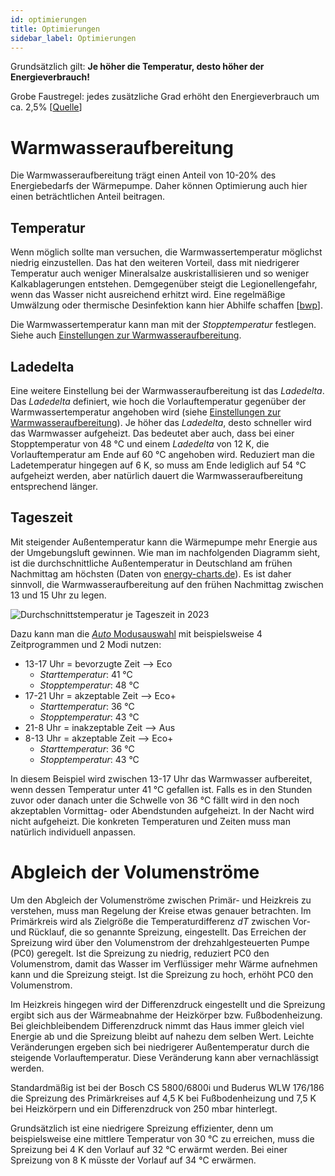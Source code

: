 ```yaml
---
id: optimierungen
title: Optimierungen
sidebar_label: Optimierungen
---
```


Grundsätzlich gilt: **Je höher die Temperatur, desto höher der Energieverbrauch!**

Grobe Faustregel: jedes zusätzliche Grad erhöht den Energieverbrauch um ca. 2,5% [[Quelle](https://www.heizungsdiscount24.de/pdf/Junkers-Bosch-Compress-CS7000iAW-3-13-kW-Planungsunterlage.pdf)]

# Warmwasseraufbereitung

Die Warmwasseraufbereitung trägt einen Anteil von 10-20% des Energiebedarfs der Wärmepumpe.
Daher können Optimierung auch hier einen beträchtlichen Anteil beitragen.

## Temperatur

Wenn möglich sollte man versuchen, die Warmwassertemperatur möglichst niedrig einzustellen.
Das hat den weiteren Vorteil, dass mit niedrigerer Temperatur auch weniger Mineralsalze auskristallisieren und so weniger Kalkablagerungen entstehen.
Demgegenüber steigt die Legionellengefahr, wenn das Wasser nicht ausreichend erhitzt wird.
Eine regelmäßige Umwälzung oder thermische Desinfektion kann hier Abhilfe schaffen [[bwp](https://www.waermepumpe.de/presse/news/details/kein-erhoehtes-legionellenrisiko-bei-waermepumpen/)].

Die Warmwassertemperatur kann man mit der _Stopptemperatur_ festlegen. Siehe auch [Einstellungen zur Warmwasseraufbereitung](/Einstellungen#warmwasseraufbereitung).

## Ladedelta

Eine weitere Einstellung bei der Warmwasseraufbereitung ist das _Ladedelta_.
Das _Ladedelta_ definiert, wie hoch die Vorlauftemperatur gegenüber der Warmwassertemperatur angehoben wird (siehe [Einstellungen zur Warmwasseraufbereitung](/Einstellungen#warmwasseraufbereitung)).
Je höher das _Ladedelta_, desto schneller wird das Warmwasser aufgeheizt.
Das bedeutet aber auch, dass bei einer Stopptemperatur von 48 °C und einem _Ladedelta_ von 12 K, die Vorlauftemperatur am Ende auf 60 °C angehoben wird.
Reduziert man die Ladetemperatur hingegen auf 6 K, so muss am Ende lediglich auf 54 °C aufgeheizt werden, aber natürlich dauert die Warmwasseraufbereitung entsprechend länger.

## Tageszeit

Mit steigender Außentemperatur kann die Wärmepumpe mehr Energie aus der Umgebungsluft gewinnen.
Wie man im nachfolgenden Diagramm sieht, ist die durchschnittliche Außentemperatur in Deutschland am frühen Nachmittag am höchsten (Daten von [energy-charts.de](https://www.energy-charts.info/charts/climate_hours/chart.htm?l=de&c=DE&source=air_temperature&legendItems=fhy9f&interval=year&year=2023)).
Es ist daher sinnvoll, die Warmwasseraufbereitung auf den frühen Nachmittag zwischen 13 und 15 Uhr zu legen.

![Durchschnittstemperatur je Tageszeit in 2023](https://github.com/user-attachments/assets/0fa7919e-d0e4-4d99-a220-2ee4c743fb61)

Dazu kann man die [_Auto_ Modusauswahl](/Einstellungen#warmwasseraufbereitung) mit beispielsweise 4 Zeitprogrammen und 2 Modi nutzen:

- 13-17 Uhr = bevorzugte Zeit --> Eco
  - _Starttemperatur_: 41 °C
  - _Stopptemperatur_: 48 °C
- 17-21 Uhr = akzeptable Zeit --> Eco+
  - _Starttemperatur_: 36 °C
  - _Stopptemperatur_: 43 °C
- 21-8 Uhr = inakzeptable Zeit --> Aus
- 8-13 Uhr = akzeptable Zeit --> Eco+
  - _Starttemperatur_: 36 °C
  - _Stopptemperatur_: 43 °C

In diesem Beispiel wird zwischen 13-17 Uhr das Warmwasser aufbereitet, wenn dessen Temperatur unter 41 °C gefallen ist.
Falls es in den Stunden zuvor oder danach unter die Schwelle von 36 °C fällt wird in den noch akzeptablen Vormittag- oder Abendstunden aufgeheizt.
In der Nacht wird nicht aufgeheizt.
Die konkreten Temperaturen und Zeiten muss man natürlich individuell anpassen.

# Abgleich der Volumenströme

Um den Abgleich der Volumenströme zwischen Primär- und Heizkreis zu verstehen, muss man Regelung der Kreise etwas genauer betrachten.
Im Primärkreis wird als Zielgröße die Temperaturdifferenz _dT_ zwischen Vor- und Rücklauf, die so genannte Spreizung, eingestellt.
Das Erreichen der Spreizung wird über den Volumenstrom der drehzahlgesteuerten Pumpe (PC0) geregelt.
Ist die Spreizung zu niedrig, reduziert PC0 den Volumenstrom, damit das Wasser im Verflüssiger mehr Wärme aufnehmen kann und die Spreizung steigt.
Ist die Spreizung zu hoch, erhöht PC0 den Volumenstrom.

Im Heizkreis hingegen wird der Differenzdruck eingestellt und die Spreizung ergibt sich aus der Wärmeabnahme der Heizkörper bzw. Fußbodenheizung.
Bei gleichbleibendem Differenzdruck nimmt das Haus immer gleich viel Energie ab und die Spreizung bleibt auf nahezu dem selben Wert.
Leichte Veränderungen ergeben sich bei niedrigerer Außentemperatur durch die steigende Vorlauftemperatur.
Diese Veränderung kann aber vernachlässigt werden.

Standardmäßig ist bei der Bosch CS 5800/6800i und Buderus WLW 176/186 die Spreizung des Primärkreises auf 4,5 K bei Fußbodenheizung und 7,5 K bei Heizkörpern und ein Differenzdruck von 250 mbar hinterlegt.

Grundsätzlich ist eine niedrigere Spreizung effizienter, denn um beispielsweise eine mittlere Temperatur von 30 °C zu erreichen, muss die Spreizung bei 4 K den Vorlauf auf 32 °C erwärmt werden.
Bei einer Spreizung von 8 K müsste der Vorlauf auf 34 °C erwärmen.
